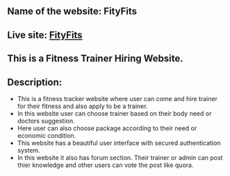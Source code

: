 ## Name of the website: FityFits
## Live site: [FityFits](https://fityfits.netlify.app)

## This is a Fitness Trainer Hiring Website.

## Description:

- This is a fitness tracker website where user can come and hire trainer for their fitness and also apply to be a trainer.
- In this website user can choose trainer based on their body need or doctors suggestion.
- Here user can also choose package according to their need or economic condition.
- This website has a beautiful user interface with secured authentication system.
- In this website it also has forum section. Their trainer or admin can post thier knowledge and other users can vote the post like quora.

